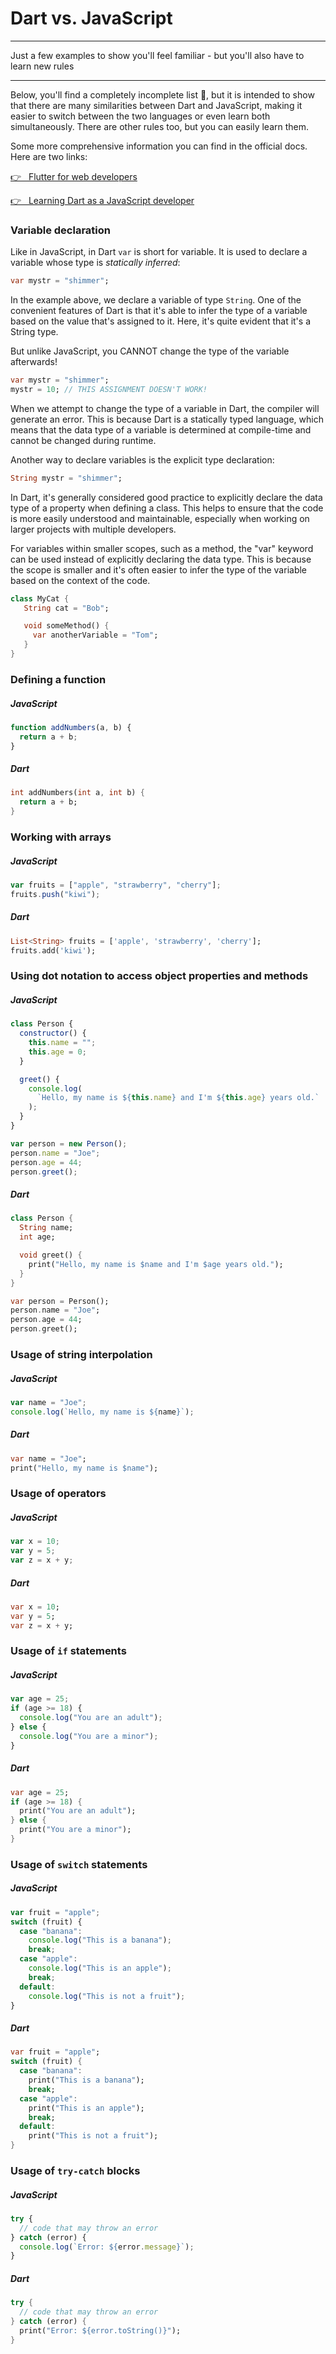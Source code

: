# Dart vs. JavaScript

---

Just a few examples to show you'll feel familiar - but you'll also have to learn new rules

---

Below, you'll find a completely incomplete list 🤪, but it is intended to show that there are many similarities between Dart and JavaScript, making it easier to switch between the two languages or even learn both simultaneously. There are other rules too, but you can easily learn them.

Some more comprehensive information you can find in the official docs. Here are two links:

<a href="https://docs.flutter.dev/get-started/flutter-for/web-devs" target="_blank">👉 &nbsp; Flutter for web developers</a>

<a href="https://dart.dev/guides/language/coming-from/js-to-dart" target="_blank">👉 &nbsp; Learning Dart as a JavaScript developer</a>

### Variable declaration

Like in JavaScript, in Dart `var` is short for variable. It is used to declare a variable whose type is _statically inferred_:

```dart
var mystr = "shimmer";
```

In the example above, we declare a variable of type `String`. One of the convenient features of Dart is that it's able to infer the type of a variable based on the value that's assigned to it. Here, it's quite evident that it's a String type.

But unlike JavaScript, you CANNOT change the type of the variable afterwards!

```dart
var mystr = "shimmer";
mystr = 10; // THIS ASSIGNMENT DOESN'T WORK!
```

When we attempt to change the type of a variable in Dart, the compiler will generate an error. This is because Dart is a statically typed language, which means that the data type of a variable is determined at compile-time and cannot be changed during runtime.

Another way to declare variables is the explicit type declaration:

```dart
String mystr = "shimmer";
```

In Dart, it's generally considered good practice to explicitly declare the data type of a property when defining a class. This helps to ensure that the code is more easily understood and maintainable, especially when working on larger projects with multiple developers.

For variables within smaller scopes, such as a method, the "var" keyword can be used instead of explicitly declaring the data type. This is because the scope is smaller and it's often easier to infer the type of the variable based on the context of the code.

```dart
class MyCat {
   String cat = "Bob";

   void someMethod() {
     var anotherVariable = "Tom";
   }
}
```

### Defining a function

##### JavaScript

```javascript
function addNumbers(a, b) {
  return a + b;
}
```

##### Dart

```dart
int addNumbers(int a, int b) {
  return a + b;
}
```

### Working with arrays

##### JavaScript

```javascript
var fruits = ["apple", "strawberry", "cherry"];
fruits.push("kiwi");
```

##### Dart

```dart
List<String> fruits = ['apple', 'strawberry', 'cherry'];
fruits.add('kiwi');
```

### Using dot notation to access object properties and methods

##### JavaScript

```javascript
class Person {
  constructor() {
    this.name = "";
    this.age = 0;
  }

  greet() {
    console.log(
      `Hello, my name is ${this.name} and I'm ${this.age} years old.`
    );
  }
}

var person = new Person();
person.name = "Joe";
person.age = 44;
person.greet();
```

##### Dart

```dart
class Person {
  String name;
  int age;

  void greet() {
    print("Hello, my name is $name and I'm $age years old.");
  }
}

var person = Person();
person.name = "Joe";
person.age = 44;
person.greet();
```

### Usage of string interpolation

##### JavaScript

```javascript
var name = "Joe";
console.log(`Hello, my name is ${name}`);
```

##### Dart

```dart
var name = "Joe";
print("Hello, my name is $name");
```

### Usage of operators

##### JavaScript

```javascript
var x = 10;
var y = 5;
var z = x + y;
```

##### Dart

```dart
var x = 10;
var y = 5;
var z = x + y;
```

### Usage of `if` statements

##### JavaScript

```javascript
var age = 25;
if (age >= 18) {
  console.log("You are an adult");
} else {
  console.log("You are a minor");
}
```

##### Dart

```dart
var age = 25;
if (age >= 18) {
  print("You are an adult");
} else {
  print("You are a minor");
}
```

### Usage of `switch` statements

##### JavaScript

```javascript
var fruit = "apple";
switch (fruit) {
  case "banana":
    console.log("This is a banana");
    break;
  case "apple":
    console.log("This is an apple");
    break;
  default:
    console.log("This is not a fruit");
}
```

##### Dart

```dart
var fruit = "apple";
switch (fruit) {
  case "banana":
    print("This is a banana");
    break;
  case "apple":
    print("This is an apple");
    break;
  default:
    print("This is not a fruit");
}
```

### Usage of `try-catch` blocks

##### JavaScript

```javascript
try {
  // code that may throw an error
} catch (error) {
  console.log(`Error: ${error.message}`);
}
```

##### Dart

```dart
try {
  // code that may throw an error
} catch (error) {
  print("Error: ${error.toString()}");
}
```
